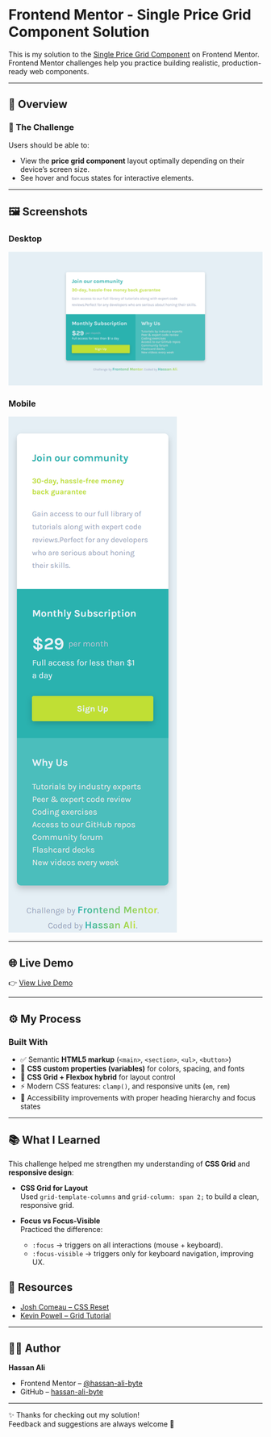 # Frontend Mentor - Single Price Grid Component Solution

This is my solution to the [Single Price Grid Component](https://www.frontendmentor.io/challenges/single-price-grid-component-5ce41129d0ff452fec5abbbc) on Frontend Mentor.  
Frontend Mentor challenges help you practice building realistic, production-ready web components.

---

## 📌 Overview

### 🔹 The Challenge

Users should be able to:

- View the **price grid component** layout optimally depending on their device’s screen size.  
- See hover and focus states for interactive elements.   

---

## 🖼️ Screenshots

### Desktop

![Desktop Screenshot](design/desktop-version.png)

### Mobile

![Mobile Screenshot](design/mobile-version.png)

---

## 🌐 Live Demo

👉 [View Live Demo](https://hassan-ali-byte.github.io/single-price-grid-component-main/)

---

## ⚙️ My Process

### Built With

- ✅ Semantic **HTML5 markup** (`<main>`, `<section>`, `<ul>`, `<button>`)  
- 🎨 **CSS custom properties (variables)** for colors, spacing, and fonts  
- 📐 **CSS Grid + Flexbox hybrid** for layout control  
- ⚡ Modern CSS features: `clamp()`,  and responsive units (`em`, `rem`)  
- 🎯 Accessibility improvements with proper heading hierarchy and focus states  

---

## 📚 What I Learned

This challenge helped me strengthen my understanding of **CSS Grid** and **responsive design**:

- **CSS Grid for Layout**  
  Used `grid-template-columns` and `grid-column: span 2;` to build a clean, responsive grid.  


- **Focus vs Focus-Visible**  
  Practiced the difference:  
  - `:focus` → triggers on all interactions (mouse + keyboard).  
  - `:focus-visible` → triggers only for keyboard navigation, improving UX.  



## 🔗 Resources

- [Josh Comeau – CSS Reset](https://www.joshwcomeau.com/css/custom-css-reset/)  
- [Kevin Powell – Grid Tutorial](https://www.youtube.com/@KevinPowell)  

---

## 👨‍💻 Author

**Hassan Ali**  

- Frontend Mentor – [@hassan-ali-byte](https://www.frontendmentor.io/profile/hassan-ali-byte)  
- GitHub – [hassan-ali-byte](https://github.com/hassan-ali-byte)  

---

✨ Thanks for checking out my solution!  
Feedback and suggestions are always welcome 🙌
